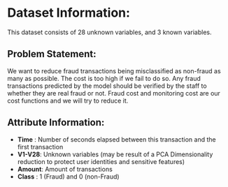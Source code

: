 # Dataset Information:
This dataset consists of 28 unknown variables, and 3 known variables.

## Problem Statement:
We want to reduce fraud transactions being misclassified as non-fraud as many as possible. The cost is too high if we fail to do so.
Any fraud transactions predicted by the model should be verified by the staff to whether they are real fraud or not.
Fraud cost and monitoring cost are our cost functions and we will try to reduce it.

## Attribute Information:
- **Time**	: Number of seconds elapsed between this transaction and the first transaction
- **V1-V28**: Unknown variables (may be result of a PCA Dimensionality reduction to protect user identities and sensitive features)
- **Amount**: Amount of transactions
- **Class**	: 1 (Fraud) and 0 (non-Fraud)

